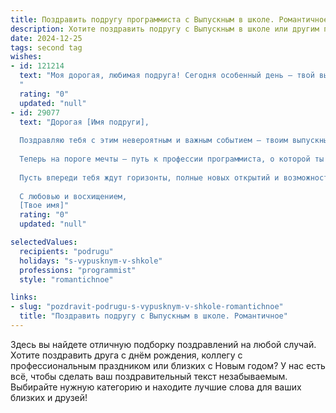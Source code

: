 ```yaml
---
title: Поздравить подругу программиста с Выпускным в школе. Романтичное
description: Хотите поздравить подругу с Выпускным в школе или другим праздником? Наш ИИ создаст незабываемое поздравление, а вы обязательно выделитесь среди других.  
date: 2024-12-25
tags: second tag
wishes:
- id: 121214
  text: "Моя дорогая, любимая подруга! Сегодня особенный день – твой выпускной!  Сердце переполняет гордость за тебя, за твою целеустремлённость и блестящий ум, который уже сейчас готов покорять мир программирования.  Пусть этот день станет началом твоей невероятной истории, полной ярких проектов, вдохновения и, конечно же, большой любви.  Знай, ты – настоящая звезда, и я бесконечно рада быть частью твоей жизни.  Счастья тебе, моя дорогая, и пусть все твои мечты сбудутся!
  "
  rating: "0"
  updated: "null"
- id: 29077
  text: "Дорогая [Имя подруги],
  
  Поздравляю тебя с этим невероятным и важным событием — твоим выпускным! Этот день знаменует собой не только завершение школьного пути, но и начало нового, захватывающего этапа в жизни. Ты оставляешь позади не только уроки и экзамены, но и множество ярких воспоминаний, которые будут согревать твою душу.
  
  Теперь на пороге мечты — путь к профессии программиста, о которой ты так давно мечтала. Ты обладаешь умом и талантом, способными создавать чудеса. Пусть каждый код, который ты напишешь, будет как мелодия, а каждое приложение — отражением твоей креативности и страсти.
  
  Пусть впереди тебя ждут горизонты, полные новых открытий и возможностей. Желаю, чтобы каждый твой шаг был уверенным, а каждое начинание — успешным. Сохраняй в сердце романтику мечты и стремление к новым вершинам. Ты способна на всё!
  
  С любовью и восхищением,
  [Твое имя]"
  rating: "0"
  updated: "null"

selectedValues:
  recipients: "podrugu"
  holidays: "s-vypusknym-v-shkole"
  professions: "programmist"
  style: "romantichnoe"

links:
- slug: "pozdravit-podrugu-s-vypusknym-v-shkole-romantichnoe"
  title: "Поздравить подругу с Выпускным в школе. Романтичное"
---
```


Здесь вы найдете отличную подборку поздравлений на любой случай.
Хотите поздравить друга с днём рождения, коллегу с профессиональным праздником или близких с Новым годом? У нас есть всё, чтобы сделать ваш поздравительный текст незабываемым. Выбирайте нужную категорию и находите лучшие слова для ваших близких и друзей!
